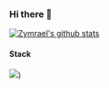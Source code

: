 ### Hi there 👋

[![Zymrael's github stats](https://github-readme-stats.vercel.app/api?username=Zymrael)](https://github.com/anuraghazra/github-readme-stats)

#### Stack

![](https://img.shields.io/badge/-Julia-purple?style=plastic&logo=Julia&logoColor=green&))
